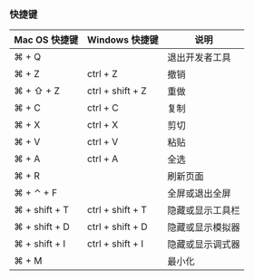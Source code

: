 ### 快捷键
|Mac OS 快捷键 | Windows 快捷键 | 说明 |
|---|---|---|
| ⌘ + Q |  | 退出开发者工具 |
| ⌘ + Z | ctrl + Z | 撤销 |
| ⌘ + ⇧ + Z | ctrl + shift + Z | 重做 |
| ⌘ + C | ctrl + C | 复制 |
| ⌘ + X | ctrl + X | 剪切 |
| ⌘ + V | ctrl + V | 粘贴 |
| ⌘ + A | ctrl + A | 全选 |
| ⌘ + R | | 刷新页面 |
| ⌘ + ⌃ + F |  | 全屏或退出全屏 |
| ⌘ + shift + T|ctrl + shift + T| 隐藏或显示工具栏|
| ⌘ + shift + D|ctrl + shift + D|隐藏或显示模拟器|
| ⌘ + shift + I|ctrl + shift + I|隐藏或显示调式器|
| ⌘ + M |  | 最小化 |
